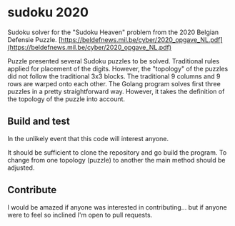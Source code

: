 # sudoku 2020
Sudoku solver for the "Sudoku Heaven" problem from the 2020 Belgian Defensie Puzzle.
[https://beldefnews.mil.be/cyber/2020_opgave_NL.pdf](https://beldefnews.mil.be/cyber/2020_opgave_NL.pdf)

Puzzle presented several Sudoku puzzles to be solved. Traditional rules applied for placement of the digits.
However, the "topology" of the puzzles did not follow the traditional 3x3 blocks.
The traditional 9 columns and 9 rows are warped onto each other.
The Golang program solves first three puzzles in a pretty straightforward way.
However, it takes the definition of the topology of the puzzle into account. 

## Build and test
In the unlikely event that this code will interest anyone.

It should be sufficient to clone the repository and go build the program.
To change from one topology (puzzle) to another the main method should be adjusted.

## Contribute
I would be amazed if anyone was interested in contributing... but if anyone were to feel so inclined I'm open to pull requests.

